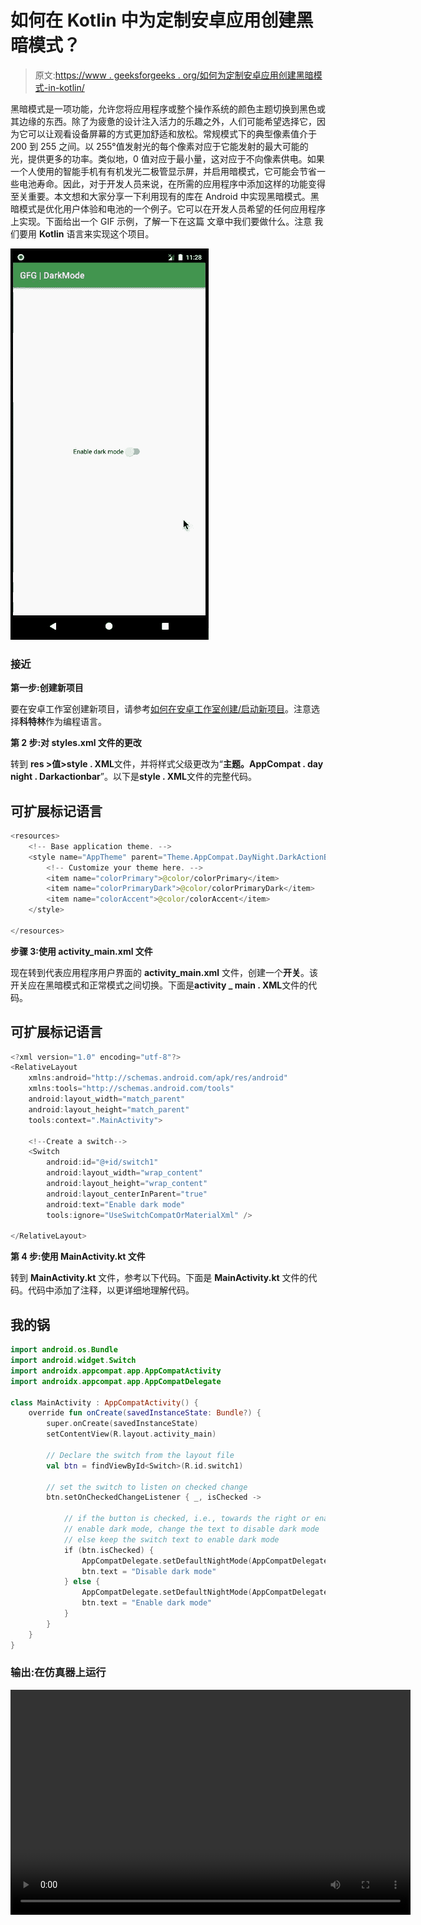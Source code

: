 # 如何在 Kotlin 中为定制安卓应用创建黑暗模式？

> 原文:[https://www . geeksforgeeks . org/如何为定制安卓应用创建黑暗模式-in-kotlin/](https://www.geeksforgeeks.org/how-to-create-a-dark-mode-for-a-custom-android-app-in-kotlin/)

黑暗模式是一项功能，允许您将应用程序或整个操作系统的颜色主题切换到黑色或其边缘的东西。除了为疲惫的设计注入活力的乐趣之外，人们可能希望选择它，因为它可以让观看设备屏幕的方式更加舒适和放松。常规模式下的典型像素值介于 200 到 255 之间。以 255°值发射光的每个像素对应于它能发射的最大可能的光，提供更多的功率。类似地，0 值对应于最小量，这对应于不向像素供电。如果一个人使用的智能手机有有机发光二极管显示屏，并启用暗模式，它可能会节省一些电池寿命。因此，对于开发人员来说，在所需的应用程序中添加这样的功能变得至关重要。本文想和大家分享一下利用现有的库在 Android 中实现黑暗模式。黑暗模式是优化用户体验和电池的一个例子。它可以在开发人员希望的任何应用程序上实现。下面给出一个 GIF 示例，了解一下在这篇 文章中我们要做什么。注意 我们要用 **Kotlin** 语言来实现这个项目。

![sample GIF](img/7518267400ec90089ca1645fc55a30d7.png)

### **接近**

**第一步:创建新项目**

要在安卓工作室创建新项目，请参考[如何在安卓工作室创建/启动新项目](https://www.geeksforgeeks.org/android-how-to-create-start-a-new-project-in-android-studio/)。注意选择**科特林**作为编程语言。

**第 2 步:对 styles.xml 文件的更改**

转到 **res >值>style . XML**文件，并将样式父级更改为“**主题。AppCompat . day night . Darkactionbar**”。以下是**style . XML**文件的完整代码。

## 可扩展标记语言

```kt
<resources>
    <!-- Base application theme. -->
    <style name="AppTheme" parent="Theme.AppCompat.DayNight.DarkActionBar">
        <!-- Customize your theme here. -->
        <item name="colorPrimary">@color/colorPrimary</item>
        <item name="colorPrimaryDark">@color/colorPrimaryDark</item>
        <item name="colorAccent">@color/colorAccent</item>
    </style>

</resources>
```

**步骤 3:使用 activity_main.xml 文件**

现在转到代表应用程序用户界面的 **activity_main.xml** 文件，创建一个**开关**。该开关应在黑暗模式和正常模式之间切换。下面是**activity _ main . XML**文件的代码。

## 可扩展标记语言

```kt
<?xml version="1.0" encoding="utf-8"?>
<RelativeLayout 
    xmlns:android="http://schemas.android.com/apk/res/android"
    xmlns:tools="http://schemas.android.com/tools"
    android:layout_width="match_parent"
    android:layout_height="match_parent"
    tools:context=".MainActivity">

    <!--Create a switch-->
    <Switch
        android:id="@+id/switch1"
        android:layout_width="wrap_content"
        android:layout_height="wrap_content"
        android:layout_centerInParent="true"
        android:text="Enable dark mode"
        tools:ignore="UseSwitchCompatOrMaterialXml" />

</RelativeLayout>
```

**第 4 步:使用 MainActivity.kt 文件**

转到 **MainActivity.kt** 文件，参考以下代码。下面是 **MainActivity.kt** 文件的代码。代码中添加了注释，以更详细地理解代码。

## 我的锅

```kt
import android.os.Bundle
import android.widget.Switch
import androidx.appcompat.app.AppCompatActivity
import androidx.appcompat.app.AppCompatDelegate

class MainActivity : AppCompatActivity() {
    override fun onCreate(savedInstanceState: Bundle?) {
        super.onCreate(savedInstanceState)
        setContentView(R.layout.activity_main)

        // Declare the switch from the layout file
        val btn = findViewById<Switch>(R.id.switch1)

        // set the switch to listen on checked change
        btn.setOnCheckedChangeListener { _, isChecked ->

            // if the button is checked, i.e., towards the right or enabled
            // enable dark mode, change the text to disable dark mode
            // else keep the switch text to enable dark mode
            if (btn.isChecked) {
                AppCompatDelegate.setDefaultNightMode(AppCompatDelegate.MODE_NIGHT_YES)
                btn.text = "Disable dark mode"
            } else {
                AppCompatDelegate.setDefaultNightMode(AppCompatDelegate.MODE_NIGHT_NO)
                btn.text = "Enable dark mode"
            }
        }
    }
}
```

### **输出:在仿真器上运行**

<video class="wp-video-shortcode" id="video-498681-1" width="640" height="360" preload="metadata" controls=""><source type="video/mp4" src="https://media.geeksforgeeks.org/wp-content/uploads/20201009233307/NightMode.mp4?_=1">[https://media.geeksforgeeks.org/wp-content/uploads/20201009233307/NightMode.mp4](https://media.geeksforgeeks.org/wp-content/uploads/20201009233307/NightMode.mp4)</video>